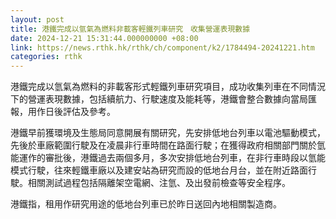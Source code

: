 ```yaml
---
layout: post
title: 港鐵完成以氫氣為燃料非載客輕鐵列車研究　收集營運表現數據
date: 2024-12-21 15:31:44.000000000 +08:00
link: https://news.rthk.hk/rthk/ch/component/k2/1784494-20241221.htm
categories: rthk
---
```


港鐵完成以氫氣為燃料的非載客形式輕鐵列車研究項目，成功收集列車在不同情況下的營運表現數據，包括續航力、行駛速度及能耗等，港鐵會整合數據向當局匯報，用作日後評估及參考。

港鐵早前獲環境及生態局同意開展有關研究，先安排低地台列車以電池驅動模式，先後於車廠範圍行駛及在凌晨非行車時間在路面行駛；在獲得政府相關部門關於氫能運作的審批後，港鐵過去兩個多月，多次安排低地台列車，在非行車時段以氫能模式行駛，往來輕鐵車廠以及建安站為研究而設的低地台月台，並在附近路面行駛。相關測試過程包括隔離架空電網、注氫、及出發前檢查等安全程序。

港鐵指，租用作研究用途的低地台列車已於昨日送回內地相關製造商。
